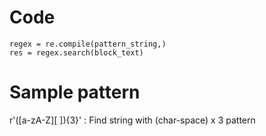 # Code
```shell
regex = re.compile(pattern_string,)
res = regex.search(block_text)
```
# Sample pattern
r'([a-zA-Z][ ]){3}' : Find string with (char-space) x 3 pattern
